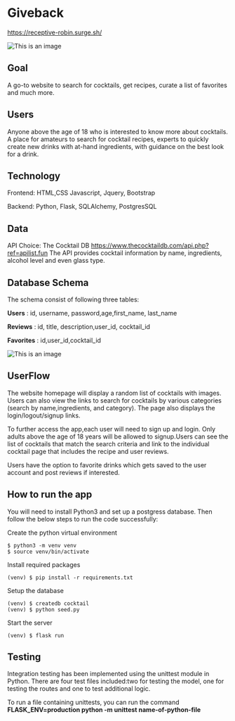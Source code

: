 # Giveback

https://receptive-robin.surge.sh/

![This is an image](/capstone2.png)

## Goal
A go-to website to search for cocktails, get recipes, curate a list of favorites and much more.

## Users
Anyone above the age of 18 who is  interested to know more about cocktails. A place for amateurs to search for cocktail recipes, experts to quickly create new drinks with at-hand ingredients, with guidance on the best look for a drink.

## Technology
Frontend: HTML,CSS Javascript, Jquery, Bootstrap

Backend: Python, Flask, SQLAlchemy, PostgresSQL

## Data
API Choice: The Cocktail DB
https://www.thecocktaildb.com/api.php?ref=apilist.fun
The API provides cocktail information by name, ingredients, alcohol level and even glass type.

## Database Schema
The schema consist of following three tables:

**Users** : id, username, password,age,first_name, last_name

**Reviews** : id, title, description,user_id, cocktail_id

**Favorites** : id,user_id,cocktail_id

![This is an image](/DatabaseDiagram%20.png)

## UserFlow

The website homepage will display a random list of cocktails with images. Users can also view the links to search for cocktails by various categories (search by name,ingredients, and category). The page also displays the login/logout/signup links.

To further access the app,each user will need to sign up and login. Only adults above the age of 18 years will be allowed to signup.Users can see the list of cocktails that match the search criteria  and  link to the individual cocktail page that includes the recipe and user reviews.

Users have the option to favorite drinks which gets saved to the user account and post reviews if interested. 

## How to run the app
You will need to install Python3 and set up a postgress database. Then follow the below steps to run the code successfully:

Create the python virtual environment
```
$ python3 -m venv venv
$ source venv/bin/activate
```
Install required packages
```
(venv) $ pip install -r requirements.txt
```

Setup the database
```
(venv) $ createdb cocktail
(venv) $ python seed.py
```

Start the server
```
(venv) $ flask run
```

## Testing
Integration testing has been implemented using the unittest module in Python. There are four test files included:two for testing the model, one for testing the routes and one to test additional logic.

To run a file containing unittests, you can run the command **FLASK_ENV=production python -m unittest name-of-python-file**

